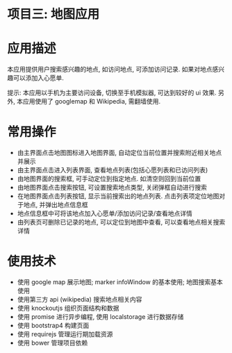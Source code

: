 # 项目三: 地图应用

# 应用描述
本应用提供用户搜索感兴趣的地点, 如访问地点, 可添加访问记录. 如果对地点感兴趣可以添加入心愿单.

提示: 本应用以手机为主要访问设备, 切换至手机模拟器, 可达到较好的 ui 效果. 另外, 本应用使用了 googlemap 和 Wikipedia, 需翻墙使用.

# 常用操作

* 由主界面点击地图图标进入地图界面, 自动定位当前位置并搜索附近相关地点并展示
* 由主界面点击进入列表界面, 查看地点列表(包括心愿列表和已访问列表)
* 由地图界面的搜索框, 可手动定位到指定地点. 如清空则回到当前位置
* 由地图界面点击搜索按钮, 可设置搜索地点类型, 关闭弹框自动进行搜索
* 在地图界面点击列表按钮, 显示当前搜索出的地点列表. 点击列表项定位地图对于地点, 并弹出地点信息框
* 地点信息框中可将该地点加入心愿单/添加访问记录/查看地点详情
* 由列表页可删除已记录的地点, 可以定位到地图中查看, 可以查看地点相关搜索详情

# 使用技术

* 使用 google map 展示地图; marker infoWindow 的基本使用; 地图搜索基本使用
* 使用第三方 api (wikipedia) 搜索地点相关内容
* 使用 knockoutjs 组织页面结构和数据
* 使用 promise 进行异步编程, 使用 localstorage 进行数据存储
* 使用 bootstrap4 构建页面
* 使用 requirejs 管理运行期加载资源
* 使用 bower 管理项目依赖

